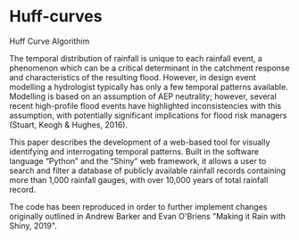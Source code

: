 # Huff-curves

Huff Curve Algorithim

The temporal distribution of rainfall is unique to each rainfall event, a phenomenon which
can be a critical determinant in the catchment response and characteristics of the resulting
flood. However, in design event modelling a hydrologist typically has only a few temporal
patterns available. Modelling is based on an assumption of AEP neutrality; however, several
recent high-profile flood events have highlighted inconsistencies with this assumption, with
potentially significant implications for flood risk managers (Stuart, Keogh & Hughes, 2016).

This paper describes the development of a web-based tool for visually identifying and
interrogating temporal patterns. Built in the software language “Python” and the “Shiny” web
framework, it allows a user to search and filter a database of publicly available rainfall
records containing more than 1,000 rainfall gauges, with over 10,000 years of total rainfall
record. 

The code has been reproduced in order to further implement changes originally outlined in 
Andrew Barker and Evan O'Briens "Making it Rain with Shiny, 2019".

